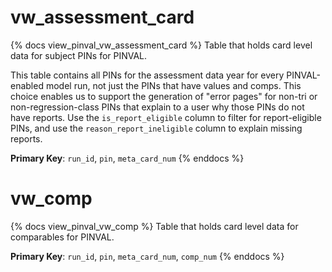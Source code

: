 # vw_assessment_card

{% docs view_pinval_vw_assessment_card %}
Table that holds card level data for subject PINs for PINVAL.

This table contains all PINs for the assessment data year for every
PINVAL-enabled model run, not just the PINs that have values and comps.
This choice enables us to support the generation of "error pages" for
non-tri or non-regression-class PINs that explain to a user why those PINs
do not have reports. Use the `is_report_eligible` column to filter for
report-eligible PINs, and use the `reason_report_ineligible` column to explain
missing reports.

**Primary Key**: `run_id`, `pin`, `meta_card_num`
{% enddocs %}

# vw_comp

{% docs view_pinval_vw_comp %}
Table that holds card level data for comparables for PINVAL.

**Primary Key**: `run_id`, `pin`, `meta_card_num`, `comp_num`
{% enddocs %}
